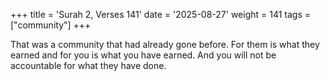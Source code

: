 +++
title = 'Surah 2, Verses 141'
date = '2025-08-27'
weight = 141
tags = ["community"]
+++

That was a community that had already gone before. For them is what they earned and for you is what you have earned. And you will not be accountable for what they have done.